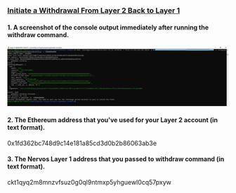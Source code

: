 ### [Initiate a Withdrawal From Layer 2 Back to Layer 1](https://gitcoin.co/issue/nervosnetwork/grants/10/100026216)

#### 1. A screenshot of the console output immediately after running the withdraw command.

![Withdrawal to Layer 1](Withdraw_Layer_1.png?raw=true "Withdrawal to Layer 1")

#### 2. The Ethereum address that you've used for your Layer 2 account (in text format).

0x1fd362bc748d9c14e181a85cd3d0b2b86063ab3e

#### 3. The Nervos Layer 1 address that you passed to withdraw command (in text format).

ckt1qyq2m8mnzvfsuz0g0ql9ntmxp5yhguewl0cq57pxyw
